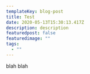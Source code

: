```yaml
---
templateKey: blog-post
title: Test
date: 2020-05-13T15:30:13.417Z
description: description
featuredpost: false
featuredimage: ""
tags:
  - ""
---
```

blah blah
